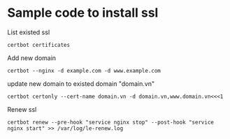 # Sample code to install ssl
List existed ssl
```
certbot certificates
```
Add new domain
```
certbot --nginx -d example.com -d www.example.com
```
update new domain to existed domain "domain.vn"
```
certbot certonly --cert-name domain.vn -d domain.vn,www.domain.vn<<<1
```
Renew ssl
```
certbot renew --pre-hook "service nginx stop" --post-hook "service nginx start" >> /var/log/le-renew.log
```
